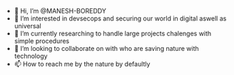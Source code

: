 - 👋 Hi, I’m @MANESH-BOREDDY
- 👀 I’m interested in devsecops and securing our world in digital aswell as universal
- 🌱 I’m currently researching to handle large projects chalenges with simple procedures
- 💞️ I’m looking to collaborate on with who are saving nature with technology
- 📫 How to reach me by the nature by defaultly
